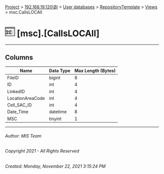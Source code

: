 #### 

[Project](../../../../index.md) > [192.168.19.120\\BI](../../../index.md) > [User databases](../../index.md) > [RepositoryTemplate](../index.md) > [Views](Views.md) > msc.CallsLOCAll

# ![Views](../../../../Images/View32.png) [msc].[CallsLOCAll]

---

## <a name="#columns"></a>Columns

| Name | Data Type | Max Length (Bytes) |
|---|---|---|
| FileID | bigint | 8 |
| ID | int | 4 |
| LinkedID | int | 4 |
| LocationAreaCode | int | 4 |
| Cell_SAC_ID | int | 4 |
| Date_Time | datetime | 8 |
| MSC | tinyint | 1 |


---

###### Author:  MIS Team

###### Copyright 2021 - All Rights Reserved

###### Created: Monday, November 22, 2021 3:15:24 PM

